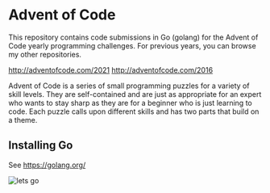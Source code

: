 # Advent of Code
This repository contains code submissions in Go (golang) for the Advent of Code yearly programming challenges. For previous years, you can browse my other repositories.

http://adventofcode.com/2021
http://adventofcode.com/2016

Advent of Code is a series of small programming puzzles for a variety of skill levels. They are self-contained and are just as appropriate for an expert who wants to stay sharp as they are for a beginner who is just learning to code. Each puzzle calls upon different skills and has two parts that build on a theme.

## Installing Go
See https://golang.org/

![lets go](http://i.imgur.com/sDBaVEy.png)

